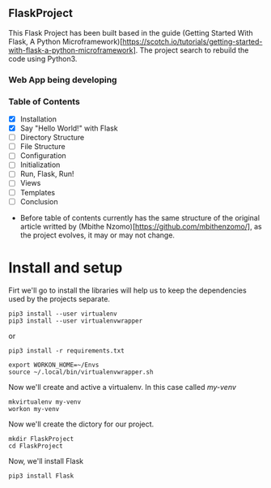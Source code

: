 ## FlaskProject

This Flask Project has been built based in the guide (Getting Started With Flask, A Python Microframework)[https://scotch.io/tutorials/getting-started-with-flask-a-python-microframework]. The project search to rebuild the code using Python3.

### Web App being developing

### Table of Contents

- [x] Installation
- [x] Say "Hello World!" with Flask
- [ ] Directory Structure
- [ ] File Structure
- [ ] Configuration
- [ ] Initialization
- [ ] Run, Flask, Run!
- [ ] Views
- [ ] Templates
- [ ]  Conclusion 

* Before table of contents currently has the same structure of the original article writted by (Mbithe Nzomo)[https://github.com/mbithenzomo/], as the project evolves, it may or may not change.

# Install and setup

Firt we'll go to install the libraries will help us to keep the dependencies used by the projects separate.

```
pip3 install --user virtualenv
pip3 install --user virtualenvwrapper
```
or
```
pip3 install -r requirements.txt
```

```
export WORKON_HOME=~/Envs
source ~/.local/bin/virtualenvwrapper.sh
```

Now we'll create and active a virtualenv. In this case called _my-venv_
```
mkvirtualenv my-venv
workon my-venv
```

Now we'll create the dictory for our project.
```
mkdir FlaskProject
cd FlaskProject
```

Now, we'll install Flask
```
pip3 install Flask
```
